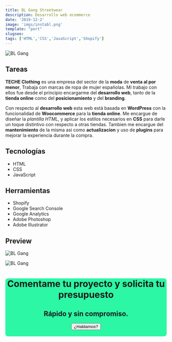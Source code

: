 ```yaml
---
title: BL Gang Streetwear
description: Desarrollo web ecommerce
date: '2019-12-2'
image: 'imgs/instabl.png'
template: "port"
slugseo:
tags: ['HTML','CSS','JavaScript','Shopify']
---
```


![BL Gang](/imgs/instabl.png#postimage)

## Tareas

**TECHE Clothing** es una empresa del sector de la **moda** de **venta al por menor**, Trabaja con marcas de ropa de mujer españolas. Mi trabajo con ellos fue desde el principio encargarme del **desarrollo web**, tanto de la **tienda online** como del **posicionamiento** y del **branding**.

Con respecto al **desarrollo web** esta web está basada en **WordPress** con la funcionalidad de **Woocommerce** para la **tienda online**. Me encargue de diseñar la *plantilla HTML*, y aplicar los estilos necesarios en **CSS** para darle un toque distintivo con respecto a otras tiendas. Tambien me encargue del **mantenimiento** de la misma asi como **actualizacion** y uso de **plugins** para mejorar la experiencia durante la compra.

## Tecnologías
- HTML
- CSS
- JavaScript

## Herramientas
- Shopify
- Google Search Console
- Google Analytics
- Adobe Photoshop
- Adobe Illustrator

## Preview

![BL Gang](/imgs/porblgang.png)

![BL Gang](/imgs/bl-gang-2.png)

<div style="margin: 20px 0;border-radius:8px;background-color: #2cf7a4;text-align: center">
            <h1>Comentame tu proyecto y solicita tu presupuesto</h1>
            <h2>Rápido y sin compromiso.</h2>
            <div class="buttons" onclick="window.location.href='/contact'">
                <button class="btn black big noicon reverse" style="margin-bottom:20px;" >
                    <span>¿Hablamos?</span>
                </button>
            </div>
        </div>